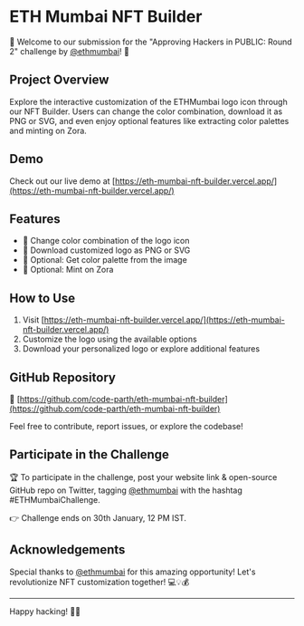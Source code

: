 # ETH Mumbai NFT Builder

🚀 Welcome to our submission for the "Approving Hackers in PUBLIC: Round 2" challenge by [@ethmumbai](https://twitter.com/ethmumbai)! 🥊

## Project Overview

Explore the interactive customization of the ETHMumbai logo icon through our NFT Builder. Users can change the color combination, download it as PNG or SVG, and even enjoy optional features like extracting color palettes and minting on Zora.

## Demo

Check out our live demo at [https://eth-mumbai-nft-builder.vercel.app/](https://eth-mumbai-nft-builder.vercel.app/)

## Features

- 🎨 Change color combination of the logo icon
- 💾 Download customized logo as PNG or SVG
- 👀 Optional: Get color palette from the image
- 👀 Optional: Mint on Zora

## How to Use

1. Visit [https://eth-mumbai-nft-builder.vercel.app/](https://eth-mumbai-nft-builder.vercel.app/)
2. Customize the logo using the available options
3. Download your personalized logo or explore additional features

## GitHub Repository

🔗 [https://github.com/code-parth/eth-mumbai-nft-builder](https://github.com/code-parth/eth-mumbai-nft-builder)

Feel free to contribute, report issues, or explore the codebase!

## Participate in the Challenge

🏆 To participate in the challenge, post your website link & open-source GitHub repo on Twitter, tagging [@ethmumbai](https://twitter.com/ethmumbai) with the hashtag #ETHMumbaiChallenge.

👉 Challenge ends on 30th January, 12 PM IST.

## Acknowledgements

Special thanks to [@ethmumbai](https://twitter.com/ethmumbai) for this amazing opportunity! Let's revolutionize NFT customization together! 💻💡💰

---

Happy hacking! 🚀✨
